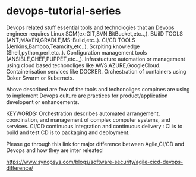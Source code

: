 # devops-tutorial-series
Devops related stuff
essential tools and technologies that an Devops engineer requires
Linux 
SCM(ex:GIT,SVN,BitBucket,etc..,).
BUilD TOOLS (ANT,MAVEN,GRADLE,MS-Build,etc..).
CI/CD TOOLS (Jenkins,Bamboo,Teamcity,etc..).
Scrpiting knowledge (Shell,python,perl,etc..).
Configuration management tools (ANSIBLE,CHEF,PUPPET,etc..,).
Infrastucture automation or management using cloud based techonoliges like AWS,AZURE,GoogleCloud.
Containerisation services like DOCKER.
Orchestration of containers using Doker Swarm or Kubernets.

Above described are few of the tools and techonoliges compines are using to implement Devops culture are practices for product/application developent or enhancements.

KEYWORDS:
 Orchestration describes automated arrangement, coordination, and management of complex computer systems, and services.
 CI/CD continuous integration and continuous delivery : CI is to build and test CD is to packaging and deployment.
 
 Please go through this link for major difference between Agile,CI/CD and Devops and how they are inter releated 
 
 https://www.synopsys.com/blogs/software-security/agile-cicd-devops-difference/
